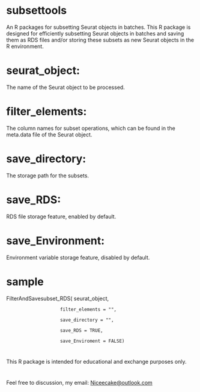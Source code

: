 # subsettools
An R packages for subsetting Seurat objects in batches.
This R package is designed for efficiently subsetting Seurat objects in batches and saving them as RDS files
and/or storing these subsets as new Seurat objects in the R environment.
# seurat_object:
The name of the Seurat object to be processed.
# filter_elements: 
The column names for subset operations, which can be found in the meta.data file of the Seurat object.
# save_directory: 
The storage path for the subsets.
# save_RDS:
RDS file storage feature, enabled by default.
# save_Environment: 
Environment variable storage feature, disabled by default.
# sample

FilterAndSavesubset_RDS(
                        seurat_object,

                        filter_elements = "",
                        
                        save_directory = "",
                        
                        save_RDS = TRUE,
                        
                        save_Enviroment = FALSE)
# 
This R package is intended for educational and exchange purposes only.
#
Feel free to discussion, my email: Niceecake@outlook.com
